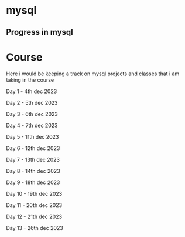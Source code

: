 # mysql
## Progress in mysql 

# Course  

Here i would be keeping a track on mysql projects and classes that i am taking in the course

Day 1 - 4th dec 2023

Day 2 - 5th dec 2023

Day 3 - 6th dec 2023

Day 4 - 7th dec 2023

Day 5 - 11th dec 2023

Day 6 - 12th dec 2023

Day 7 - 13th dec 2023

Day 8 - 14th dec 2023

Day 9 - 18th dec 2023

Day 10 - 19th dec 2023

Day 11 - 20th dec 2023

Day 12 - 21th dec 2023

Day 13 - 26th dec 2023